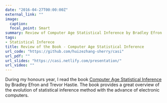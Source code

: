 ```yaml
---
date: "2016-04-27T00:00:00Z"
external_link: ""
image:
  caption: 
  focal_point: Smart
summary: Review of Computer Age Statistical Inference by Bradley Efron and Trevor Hastie
tags:
- Statistical Inferece
title: Review of the Book - Computer Age Statistical Inference
url_code: "https://github.com/huizezhang-sherry/casi"
url_pdf: ""
url_slides: "https://casi.netlify.com/presentation/"
url_video: ""
---
```


During my honours year, I read the book [Computer Age Statistical Inference](http://web.stanford.edu/~hastie/CASI/) by Bradley Efron and Trevor Hastie. The book provides a great overview of the evolution of statistical inference method with the advance of electronic computers. 